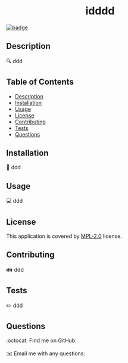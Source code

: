 
  <h1 align="center">idddd</h1>
  
  [![badge](https://img.shields.io/badge/licenses-MPL-2.0-brightgreen)](https://shields.io)

  ## Description
  🔍 ddd

  ## Table of Contents
  - [Description](#description)
  - [Installation](#installation)
  - [Usage](#usage)
  - [License](#license)
  - [Contributing](#contributing)
  - [Tests](#tests)
  - [Questions](#questions)

  ## Installation
  💾 ddd

  ## Usage
  💻 ddd
  
  ## License
  This application is covered by [MPL-2.0](https://opensource.org/licenses/MPL-2.0) license. 
  
  ## Contributing
  👪 ddd

  ## Tests
  ✏️ ddd

  ## Questions
  :octocat: Find me on GitHub: [](https://github.com/)<br /><br />
  ✉️ Email me with any questions:  <br /><br />

  